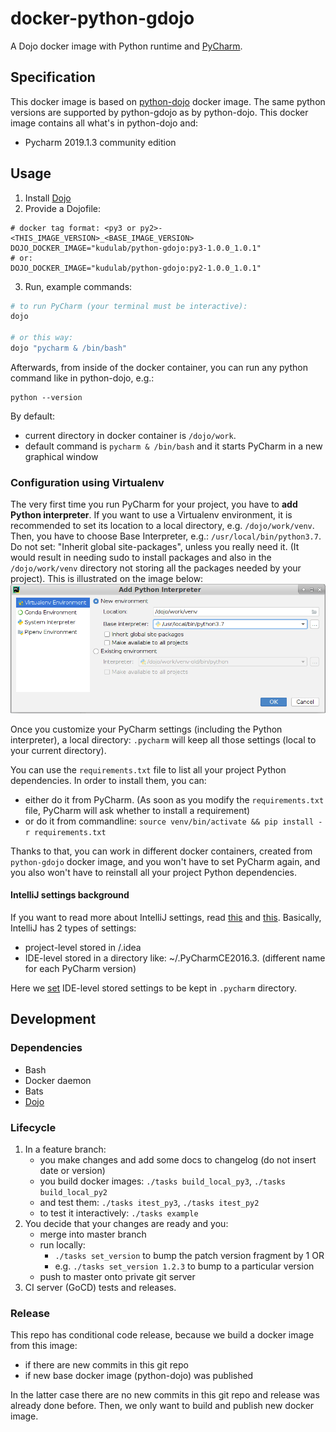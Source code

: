 # docker-python-gdojo

A Dojo docker image with Python runtime and [PyCharm](https://www.jetbrains.com/pycharm/).

## Specification

This docker image is based on [python-dojo](https://github.com/kudulab/docker-python-dojo) docker image.
The same python versions are supported by python-gdojo as by python-dojo. This docker image contains all what's in python-dojo and:
 * Pycharm 2019.1.3 community edition

## Usage
1. Install [Dojo](https://github.com/ai-traders/dojo)
2. Provide a Dojofile:
```
# docker tag format: <py3 or py2>-<THIS_IMAGE_VERSION>_<BASE_IMAGE_VERSION>
DOJO_DOCKER_IMAGE="kudulab/python-gdojo:py3-1.0.0_1.0.1"
# or:
DOJO_DOCKER_IMAGE="kudulab/python-gdojo:py2-1.0.0_1.0.1"
```
3. Run, example commands:

```bash
# to run PyCharm (your terminal must be interactive):
dojo

# or this way:
dojo "pycharm & /bin/bash"
```

Afterwards, from inside of the docker container, you can run any python command like in python-dojo, e.g.:
```
python --version
```

By default:
 * current directory in docker container is `/dojo/work`.
 * default command is `pycharm & /bin/bash` and it starts PyCharm in a new graphical window


### Configuration using Virtualenv
The very first time you run PyCharm for your project, you have to **add Python interpreter**.
 If you want to use a Virtualenv environment, it is recommended to set its location
 to a local directory, e.g. `/dojo/work/venv`. Then, you have to choose
 Base Interpreter, e.g.: `/usr/local/bin/python3.7`. Do not set: "Inherit global site-packages",
 unless you really need it. (It would result in needing sudo to install packages
 and also in the `/dojo/work/venv` directory not storing all the packages
 needed by your project). This is illustrated on the image below:
 ![setting Python interpreter](pycharm-set-python-interpreter.png "setting Python interpreter")

Once you customize your PyCharm settings (including the Python interpreter),
 a local directory: `.pycharm` will keep all those
 settings (local to your current directory).

You can use the `requirements.txt` file to list all your project Python dependencies.
 In order to install them, you can:
   * either do it from PyCharm. (As soon as you modify the `requirements.txt` file, PyCharm will ask whether to install a requirement)
   * or do it from commandline: `source venv/bin/activate && pip install -r requirements.txt`

Thanks to that, you can work in different docker containers,
created from `python-gdojo` docker image, and you won't have to set PyCharm
again, and you also won't have to reinstall all your project Python dependencies.

#### IntelliJ settings background
If you want to read more about IntelliJ settings, read [this](https://www.jetbrains.com/help/idea/configuring-project-and-ide-settings.html) and [this](https://intellij-support.jetbrains.com/hc/en-us/articles/206544519-Directories-used-by-the-IDE-to-store-settings-caches-plugins-and-logs).
 Basically, IntelliJ has 2 types of settings:
   * project-level stored in <project-dir>/.idea
   * IDE-level stored in a directory like: ~/.PyCharmCE2016.3. (different name for each PyCharm version)

Here we [set](https://intellij-support.jetbrains.com/hc/en-us/articles/207240985-Changing-IDE-default-directories-used-for-config-plugins-and-caches-storage) IDE-level stored settings to be kept in `.pycharm` directory.

## Development
### Dependencies
* Bash
* Docker daemon
* Bats
* [Dojo](https://github.com/ai-traders/dojo)

### Lifecycle
1. In a feature branch:
    * you make changes and add some docs to changelog (do not insert date or version)
    * you build docker images: `./tasks build_local_py3`, `./tasks build_local_py2`
    * and test them: `./tasks itest_py3`, `./tasks itest_py2`
    * to test it interactively: `./tasks example`
1. You decide that your changes are ready and you:
    * merge into master branch
    * run locally:
      * `./tasks set_version` to bump the patch version fragment by 1 OR
      * e.g. `./tasks set_version 1.2.3` to bump to a particular version
    * push to master onto private git server
1. CI server (GoCD) tests and releases.

### Release
This repo has conditional code release, because we build a docker image from this image:
  * if there are new commits in this git repo
  * if new base docker image (python-dojo) was published

In the latter case there are no new commits in this git repo and release was
 already done before. Then, we only want to build and publish new docker image.
